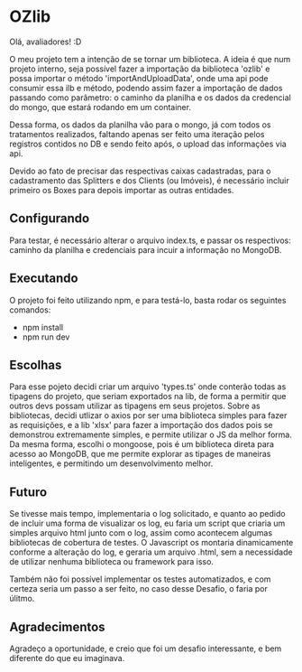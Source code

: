 # OZlib

Olá, avaliadores! :D

O meu projeto tem a intenção de se tornar um biblioteca.
A ideia é que num projeto interno, seja possível fazer a importação da biblioteca 'ozlib' e possa importar o método 'importAndUploadData', onde uma api pode consumir essa ilb e método, podendo assim fazer a importação de dados passando como parâmetro: o caminho da planilha e os dados da credencial do mongo, que estará rodando em um container.

Dessa forma, os dados da planilha vão para o mongo, já com todos os tratamentos realizados, faltando apenas ser feito uma iteração pelos registros contidos no DB e sendo feito após, o upload das informações via api.

Devido ao fato de precisar das respectivas caixas cadastradas, para o cadastramento das Splitters e dos Clients (ou Imóveis), é necessário incluir primeiro os Boxes para depois importar as outras entidades.

## Configurando

Para testar, é necessário alterar o arquivo index.ts, e passar os respectivos: caminho da planilha e credenciais para incuir a informação no MongoDB.

## Executando

O projeto foi feito utilizando npm, e para testá-lo, basta rodar os seguintes comandos:

* npm install
* npm run dev

## Escolhas

Para esse pojeto decidi criar um arquivo 'types.ts' onde conterão todas as tipagens do projeto, que seriam exportados na lib, de forma a permitir que outros devs possam utilizar as tipagens em seus projetos.
Sobre as bibliotecas, decidi utlizar o axios por ser uma biblioteca simples para fazer as requisições, e a lib 'xlsx' para fazer a importação dos dados pois se demonstrou extremamente simples, e permite utilizar o JS da melhor forma. Da mesma forma, escolhi o mongoose, pois é um biblioteca direta para acesso ao MongoDB, que me permite explorar as tipages de maneiras inteligentes, e permitindo um desenvolvimento melhor.

## Futuro

Se tivesse mais tempo, implementaria o log solicitado, e quanto ao pedido de incluir uma forma de visualizar os log, eu faria um script que criaria um simples arquivo html junto com o log, assim como acontecem algumas bibliotecas de cobertura de testes. O Javascript os montaria dinamicamente conforme a alteração do log, e geraria um arquivo .html, sem a necessidade de utilizar nenhuma biblioteca ou framework para isso.

Também não foi possível implementar os testes automatizados, e com certeza seria um passo a ser feito, no caso desse Desafio, o faria por úlitmo.

## Agradecimentos

Agradeço a oportunidade, e creio que foi um desafio interessante, e bem diferente do que eu imaginava.